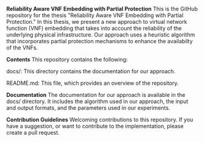 **Reliability Aware VNF Embedding with Partial Protection**
This is the GitHub repository for the thesis "Reliability Aware VNF Embedding with Partial Protection." In this thesis, we present a new approach to virtual network function (VNF) embedding that takes into account the reliability of the underlying physical infrastructure. Our approach uses a heuristic algorithm that incorporates partial protection mechanisms to enhance the availabilty of the VNFs.

**Contents**
This repository contains the following:

docs/: This directory contains the documentation for our approach.

README.md: This file, which provides an overview of the repository.

**Documentation**
The documentation for our approach is available in the docs/ directory. It includes the algorithm used in our approach, the input and output formats, and the parameters used in our experiments.

**Contribution Guidelines**
Welcoming contributions to this repository. If you have a suggestion, or want to contribute to the implementation, please create a pull request.
